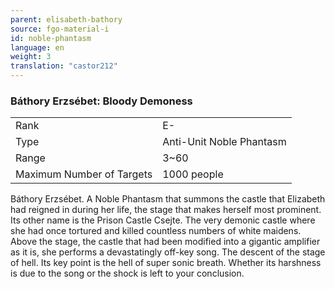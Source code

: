 ```yaml
---
parent: elisabeth-bathory
source: fgo-material-i
id: noble-phantasm
language: en
weight: 3
translation: "castor212"
---
```


### Báthory Erzsébet: Bloody Demoness

<table>
  <tr><td>Rank</td><td>E-</td></tr>
  <tr><td>Type</td><td>Anti-Unit Noble Phantasm</td></tr>
  <tr><td>Range</td><td>3~60</td></tr>
  <tr><td>Maximum Number of Targets</td><td>1000 people</td></tr>
</table>

Báthory Erzsébet.
A Noble Phantasm that summons the castle that Elizabeth had reigned in during her life, the stage that makes herself most prominent.
Its other name is the Prison Castle Csejte. The very demonic castle where she had once tortured and killed countless numbers of white maidens.
Above the stage, the castle that had been modified into a gigantic amplifier as it is, she performs a devastatingly off-key song. The descent of the stage of hell.
Its key point is the hell of super sonic breath. Whether its harshness is due to the song or the shock is left to your conclusion.
